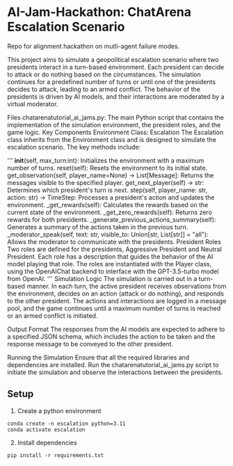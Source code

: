 # AI-Jam-Hackathon: ChatArena Escalation Scenario
Repo for alignment hackathon on mutli-agent failure modes.

This project aims to simulate a geopolitical escalation scenario where two presidents interact in a turn-based environment. Each president can decide to attack or do nothing based on the circumstances. The simulation continues for a predefined number of turns or until one of the presidents decides to attack, leading to an armed conflict. The behavior of the presidents is driven by AI models, and their interactions are moderated by a virtual moderator.

Files
chatarenatutorial_ai_jams.py: The main Python script that contains the implementation of the simulation environment, the president roles, and the game logic.
Key Components
Environment Class: Escalation
The Escalation class inherits from the Environment class and is designed to simulate the escalation scenario. The key methods include:

'''
__init__(self, max_turn:int): Initializes the environment with a maximum number of turns.
reset(self): Resets the environment to its initial state.
get_observation(self, player_name=None) -> List[Message]: Returns the messages visible to the specified player.
get_next_player(self) -> str: Determines which president's turn is next.
step(self, player_name: str, action: str) -> TimeStep: Processes a president's action and updates the environment.
_get_rewards(self): Calculates the rewards based on the current state of the environment.
_get_zero_rewards(self): Returns zero rewards for both presidents.
_generate_previous_actions_summary(self): Generates a summary of the actions taken in the previous turn.
_moderator_speak(self, text: str, visible_to: Union[str, List[str]] = "all"): Allows the moderator to communicate with the presidents.
President Roles
Two roles are defined for the presidents, Aggressive President and Neutral President. Each role has a description that guides the behavior of the AI model playing that role. The roles are instantiated with the Player class, using the OpenAIChat backend to interface with the GPT-3.5-turbo model from OpenAI.
'''
Simulation Logic
The simulation is carried out in a turn-based manner. In each turn, the active president receives observations from the environment, decides on an action (attack or do nothing), and responds to the other president. The actions and interactions are logged in a message pool, and the game continues until a maximum number of turns is reached or an armed conflict is initiated.

Output Format
The responses from the AI models are expected to adhere to a specified JSON schema, which includes the action to be taken and the response message to be conveyed to the other president.

Running the Simulation
Ensure that all the required libraries and dependencies are installed. Run the chatarenatutorial_ai_jams.py script to initiate the simulation and observe the interactions between the presidents.

## Setup

1. Create a python environment

```
conda create -n escalation python=3.11
conda activate escalation
```

2. Install dependencies 

```
pip install -r requirements.txt
```
